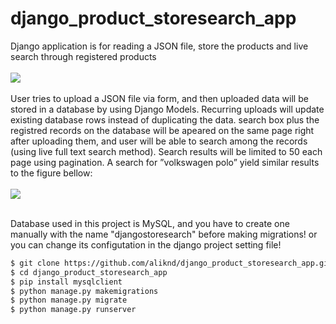 # django_product_storesearch_app
Django application is for reading a JSON file, store the products and live search through registered products
<br><br> <img src="https://shahraksanatishk.ir/img/storesearch.png"> <br><br>
User tries to upload a JSON file via form, and then uploaded data will be stored in a database by using Django Models. Recurring uploads will update existing database rows instead of duplicating the data.
search box plus the registred records on the database will be apeared on the same page right after uploading them, and user will be able to search among the records (using live full text search method). Search results will be limited to 50 each page using pagination. A search for ”volkswagen polo” yield similar results to the figure bellow:
<br><br> <img src="https://shahraksanatishk.ir/img/storesearch2.png"> <br><br>

Database used in this project is MySQL, and you have to create one manually with the name "djangostoresearch" before making migrations! or you can change its configutation in the django project setting file!

```sh
$ git clone https://github.com/aliknd/django_product_storesearch_app.git
$ cd django_product_storesearch_app
$ pip install mysqlclient
$ python manage.py makemigrations
$ python manage.py migrate
$ python manage.py runserver
```
